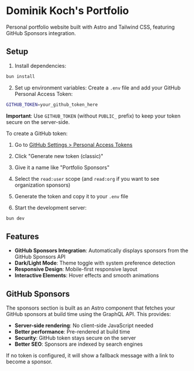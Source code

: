 # Dominik Koch's Portfolio

Personal portfolio website built with Astro and Tailwind CSS, featuring GitHub Sponsors integration.

## Setup

1. Install dependencies:
```sh
bun install
```

2. Set up environment variables:
Create a `.env` file and add your GitHub Personal Access Token:
```sh
GITHUB_TOKEN=your_github_token_here
```

**Important**: Use `GITHUB_TOKEN` (without `PUBLIC_` prefix) to keep your token secure on the server-side.

To create a GitHub token:
1. Go to [GitHub Settings > Personal Access Tokens](https://github.com/settings/tokens)
2. Click "Generate new token (classic)"
3. Give it a name like "Portfolio Sponsors"
4. Select the `read:user` scope (and `read:org` if you want to see organization sponsors)
5. Generate the token and copy it to your `.env` file

3. Start the development server:
```sh
bun dev
```

## Features

- **GitHub Sponsors Integration**: Automatically displays sponsors from the GitHub Sponsors API
- **Dark/Light Mode**: Theme toggle with system preference detection
- **Responsive Design**: Mobile-first responsive layout
- **Interactive Elements**: Hover effects and smooth animations

## GitHub Sponsors

The sponsors section is built as an Astro component that fetches your GitHub sponsors at build time using the GraphQL API. This provides:

- **Server-side rendering**: No client-side JavaScript needed
- **Better performance**: Pre-rendered at build time
- **Security**: GitHub token stays secure on the server
- **Better SEO**: Sponsors are indexed by search engines

If no token is configured, it will show a fallback message with a link to become a sponsor.
